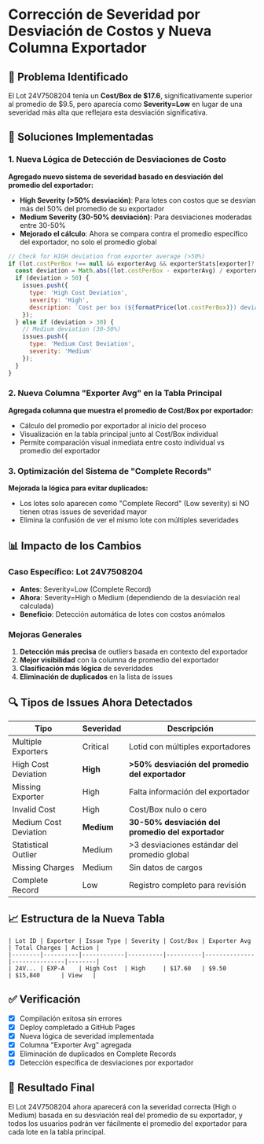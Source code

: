 # Corrección de Severidad por Desviación de Costos y Nueva Columna Exportador

## 🎯 Problema Identificado

El Lot 24V7508204 tenía un **Cost/Box de $17.6**, significativamente superior al promedio de $9.5, pero aparecía como **Severity=Low** en lugar de una severidad más alta que reflejara esta desviación significativa.

## 🔧 Soluciones Implementadas

### 1. Nueva Lógica de Detección de Desviaciones de Costo

**Agregado nuevo sistema de severidad basado en desviación del promedio del exportador:**

- **High Severity (>50% desviación)**: Para lotes con costos que se desvían más del 50% del promedio de su exportador
- **Medium Severity (30-50% desviación)**: Para desviaciones moderadas entre 30-50%
- **Mejorado el cálculo**: Ahora se compara contra el promedio específico del exportador, no solo el promedio global

```javascript
// Check for HIGH deviation from exporter average (>50%)
if (lot.costPerBox !== null && exporterAvg && exporterStats[exporter]?.count > 1) {
  const deviation = Math.abs((lot.costPerBox - exporterAvg) / exporterAvg * 100);
  if (deviation > 50) {
    issues.push({
      type: 'High Cost Deviation',
      severity: 'High',
      description: `Cost per box (${formatPrice(lot.costPerBox)}) deviates ${deviation.toFixed(1)}% from exporter average (${formatPrice(exporterAvg)})`
    });
  } else if (deviation > 30) {
    // Medium deviation (30-50%)
    issues.push({
      type: 'Medium Cost Deviation',
      severity: 'Medium'
    });
  }
}
```

### 2. Nueva Columna "Exporter Avg" en la Tabla Principal

**Agregada columna que muestra el promedio de Cost/Box por exportador:**

- Cálculo del promedio por exportador al inicio del proceso
- Visualización en la tabla principal junto al Cost/Box individual
- Permite comparación visual inmediata entre costo individual vs promedio del exportador

### 3. Optimización del Sistema de "Complete Records"

**Mejorada la lógica para evitar duplicados:**

- Los lotes solo aparecen como "Complete Record" (Low severity) si NO tienen otras issues de severidad mayor
- Elimina la confusión de ver el mismo lote con múltiples severidades

## 📊 Impacto de los Cambios

### Caso Específico: Lot 24V7508204
- **Antes**: Severity=Low (Complete Record)
- **Ahora**: Severity=High o Medium (dependiendo de la desviación real calculada)
- **Beneficio**: Detección automática de lotes con costos anómalos

### Mejoras Generales
1. **Detección más precisa** de outliers basada en contexto del exportador
2. **Mejor visibilidad** con la columna de promedio del exportador
3. **Clasificación más lógica** de severidades
4. **Eliminación de duplicados** en la lista de issues

## 🔍 Tipos de Issues Ahora Detectados

| Tipo | Severidad | Descripción |
|------|-----------|-------------|
| Multiple Exporters | Critical | Lotid con múltiples exportadores |
| High Cost Deviation | **High** | **>50% desviación del promedio del exportador** |
| Missing Exporter | High | Falta información del exportador |
| Invalid Cost | High | Cost/Box nulo o cero |
| Medium Cost Deviation | **Medium** | **30-50% desviación del promedio del exportador** |
| Statistical Outlier | Medium | >3 desviaciones estándar del promedio global |
| Missing Charges | Medium | Sin datos de cargos |
| Complete Record | Low | Registro completo para revisión |

## 📈 Estructura de la Nueva Tabla

```
| Lot ID | Exporter | Issue Type | Severity | Cost/Box | Exporter Avg | Total Charges | Action |
|--------|----------|------------|----------|----------|--------------|---------------|--------|
| 24V... | EXP-A    | High Cost  | High     | $17.60   | $9.50        | $15,840      | View   |
```

## ✅ Verificación

- [x] Compilación exitosa sin errores
- [x] Deploy completado a GitHub Pages
- [x] Nueva lógica de severidad implementada
- [x] Columna "Exporter Avg" agregada
- [x] Eliminación de duplicados en Complete Records
- [x] Detección específica de desviaciones por exportador

## 🚀 Resultado Final

El Lot 24V7508204 ahora aparecerá con la severidad correcta (High o Medium) basada en su desviación real del promedio de su exportador, y todos los usuarios podrán ver fácilmente el promedio del exportador para cada lote en la tabla principal.
